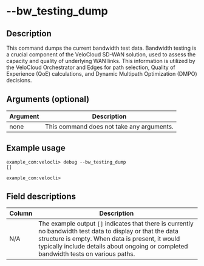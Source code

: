 #	--bw_testing_dump

##	Description
This command dumps the current bandwidth test data. Bandwidth testing is a crucial component of the VeloCloud SD-WAN solution, used to assess the capacity and quality of underlying WAN links. This information is utilized by the VeloCloud Orchestrator and Edges for path selection, Quality of Experience (QoE) calculations, and Dynamic Multipath Optimization (DMPO) decisions.

##  Arguments (optional)
| Argument | Description |
|---|---|
| none | This command does not take any arguments. |

##  Example usage
```
example_com:velocli> debug --bw_testing_dump
[]

example_com:velocli>
```
##  Field descriptions
| Column | Description |
|---|---|
| N/A | The example output `[]` indicates that there is currently no bandwidth test data to display or that the data structure is empty. When data is present, it would typically include details about ongoing or completed bandwidth tests on various paths. |